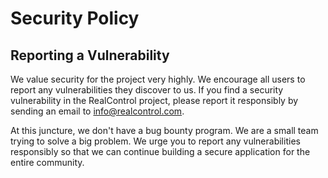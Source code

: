 # Security Policy

## Reporting a Vulnerability

We value security for the project very highly. We encourage all users to report any vulnerabilities they discover to us.
If you find a security vulnerability in the RealControl project, please report it responsibly by sending an email to info@realcontrol.com.

At this juncture, we don't have a bug bounty program. We are a small team trying to solve a big problem. We urge you to report any vulnerabilities responsibly
so that we can continue building a secure application for the entire community.
